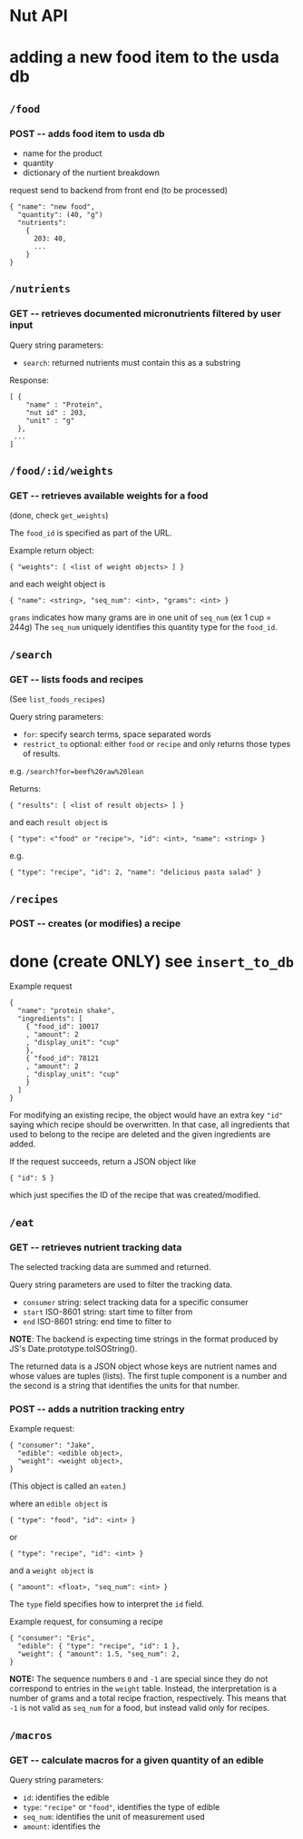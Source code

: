 Nut API
=======

# adding a new food item to the usda db

`/food`
--------

### POST -- adds food item to usda db

- name for the product
- quantity
- dictionary of the nurtient breakdown

request send to backend from front end
(to be processed)

```
{ "name": "new food",
  "quantity": (40, "g")
  "nutrients":
    {
      203: 40,
      ...
    }
}
```

`/nutrients`
-------------

### GET -- retrieves documented micronutrients filtered by user input

Query string parameters:
* `search`: returned nutrients must contain this as a substring

Response:

```
[ {
    "name" : "Protein",
    "nut id" : 203,
    "unit" : "g"
  },
 ...
]
```

`/food/:id/weights`
----------

### GET -- retrieves available weights for a food

(done, check `get_weights`)

The `food_id` is specified as part of the URL.

Example return object:
```
{ "weights": [ <list of weight objects> ] }
```

and each weight object is
```
{ "name": <string>, "seq_num": <int>, "grams": <int> }
```
`grams` indicates how many grams are in one unit of `seq_num` (ex 1 cup = 244g)
The `seq_num` uniquely identifies this quantity type for the `food_id`.

`/search`
---------

### GET -- lists foods and recipes
(See `list_foods_recipes`)

Query string parameters:
* `for`: specify search terms, space separated words
* `restrict_to` optional: either `food` or `recipe` and only returns those types
  of results.

e.g.
`/search?for=beef%20raw%20lean`

Returns:
```
{ "results": [ <list of result objects> ] }
```

and each `result object` is
```
{ "type": <"food" or "recipe">, "id": <int>, "name": <string> }
```
e.g.
```
{ "type": "recipe", "id": 2, "name": "delicious pasta salad" }
```

`/recipes`
----------

### POST -- creates (or modifies) a recipe
# done (create ONLY) see `insert_to_db`

Example request

```
{
  "name": "protein shake",
  "ingredients": [
    { "food_id": 10017
    , "amount": 2
    , "display_unit": "cup"
    },
    { "food_id": 78121
    , "amount": 2
    , "display_unit": "cup"
    }
  ]
}
```

For modifying an existing recipe, the object would have an extra key `"id"`
saying which recipe should be overwritten. In that case, all ingredients that
used to belong to the recipe are deleted and the given ingredients are added.

If the request succeeds, return a JSON object like

```
{ "id": 5 }
```

which just specifies the ID of the recipe that was created/modified.

`/eat`
--------

### GET -- retrieves nutrient tracking data

The selected tracking data are summed and returned.

Query string parameters are used to filter the tracking data.
* `consumer` string: select tracking data for a specific consumer
* `start` ISO-8601 string: start time to filter from
* `end` ISO-8601 string: end time to filter to

**NOTE**: The backend is expecting time strings in the format produced by JS's
Date.prototype.toISOString().

The returned data is a JSON object whose keys are nutrient names and whose
values are tuples (lists). The first tuple component is a number and the second
is a string that identifies the units for that number.

### POST -- adds a nutrition tracking entry

Example request:

```
{ "consumer": "Jake",
  "edible": <edible object>,
  "weight": <weight object>,
}
```
(This object is called an `eaten`.)

where an `edible object` is
```
{ "type": "food", "id": <int> }
```
or
```
{ "type": "recipe", "id": <int> }
```
and a `weight object` is
```
{ "amount": <float>, "seq_num": <int> }
```

The `type` field specifies how to interpret the `id` field.

Example request, for consuming a recipe
```
{ "consumer": "Eric",
  "edible": { "type": "recipe", "id": 1 },
  "weight": { "amount": 1.5, "seq_num": 2,
}
```

**NOTE:** The sequence numbers `0` and `-1` are special since they do not
correspond to entries in the `weight` table. Instead, the interpretation is a
number of grams and a total recipe fraction, respectively.
This means that `-1` is not valid as `seq_num` for a food, but instead valid
only for recipes.

`/macros`
---------

### GET -- calculate macros for a given quantity of an edible

Query string parameters:
* `id`: identifies the edible
* `type`: `"recipe"` or `"food"`, identifies the type of edible
* `seq_num`: identifies the unit of measurement used
* `amount`: identifies the
